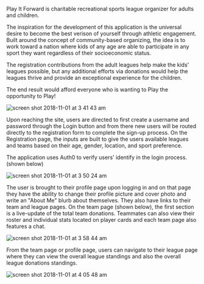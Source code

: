 Play It Forward is charitable recreational sports league organizer for adults and children. 

The inspiration for the development of this application is the universal desire to become the best verison of yourself through athletic engagement. Built around the concept of community-based organizing, the idea is to work toward a nation where kids of any age are able to participate in any sport they want regardless of their socioeconomic status. 

The registration contributions from the adult leagues help make the kids' leagues possible, but any additional efforts via donations would help the leagues thrive and provide an exceptional experience for the children. 

The end result would afford everyone who is wanting to Play the opportunity to Play!


![screen shot 2018-11-01 at 3 41 43 am](https://user-images.githubusercontent.com/25443418/47841715-8915d400-dd88-11e8-9739-47ce654d8511.png)


Upon reaching the site, users are directed to first create a username and password through the Login button and from there new users will be routed directly to the registration form to complete the sign-up process. On the Registration page, the inputs are built to give the users available leagues and teams based on their age, gender, location, and sport preference.

The application uses Auth0 to verify users' identify in the login process. (shown below)


![screen shot 2018-11-01 at 3 50 24 am](https://user-images.githubusercontent.com/25443418/47841988-5c15f100-dd89-11e8-9ddb-bd58d4941690.png)


The user is brought to their profile page upon logging in and on that page they have the ability to change their profile picture and cover photo and write an "About Me" blurb about themselves. They also have links to their team and league pages. On the team page (shown below), the first section is a live-update of the total team donations. Teammates can also view their roster and individual stats located on player cards and each team page also features a chat.


![screen shot 2018-11-01 at 3 58 44 am](https://user-images.githubusercontent.com/25443418/47842444-a350b180-dd8a-11e8-8a39-0e1a9af0f61e.png)

From the team page or profile page, users can navigate to their league page where they can view the overall league standings and also the overall league donations standings. 

![screen shot 2018-11-01 at 4 05 48 am](https://user-images.githubusercontent.com/25443418/47842738-96808d80-dd8b-11e8-9e12-63dbaa5f69cd.png)


